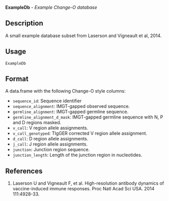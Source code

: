 **ExampleDb** - *Example Change-O database*

Description
--------------------

A small example database subset from Laserson and Vigneault et al, 2014.


Usage
--------------------
```
ExampleDb
```




Format
-------------------
A data.frame with the following Change-O style columns:

+ `sequence_id`:                Sequence identifier
+ `sequence_alignment`:         IMGT-gapped observed sequence.
+ `germline_alignment`:         IMGT-gapped germline sequence.
+ `germline_alignment_d_mask`:  IMGT-gapped germline sequence with N, P and
D regions masked.
+ `v_call`:                     V region allele assignments.
+ `v_call_genotyped`:           TIgGER corrected V region allele assignment.
+ `d_call`:                     D region allele assignments.
+ `j_call`:                     J region allele assignments.
+ `junction`:                   Junction region sequence.
+ `junction_length`:            Length of the junction region in nucleotides.


References
-------------------


1. Laserson U and Vigneault F, et al. High-resolution antibody dynamics of
vaccine-induced immune responses.
Proc Natl Acad Sci USA. 2014 111:4928-33.










